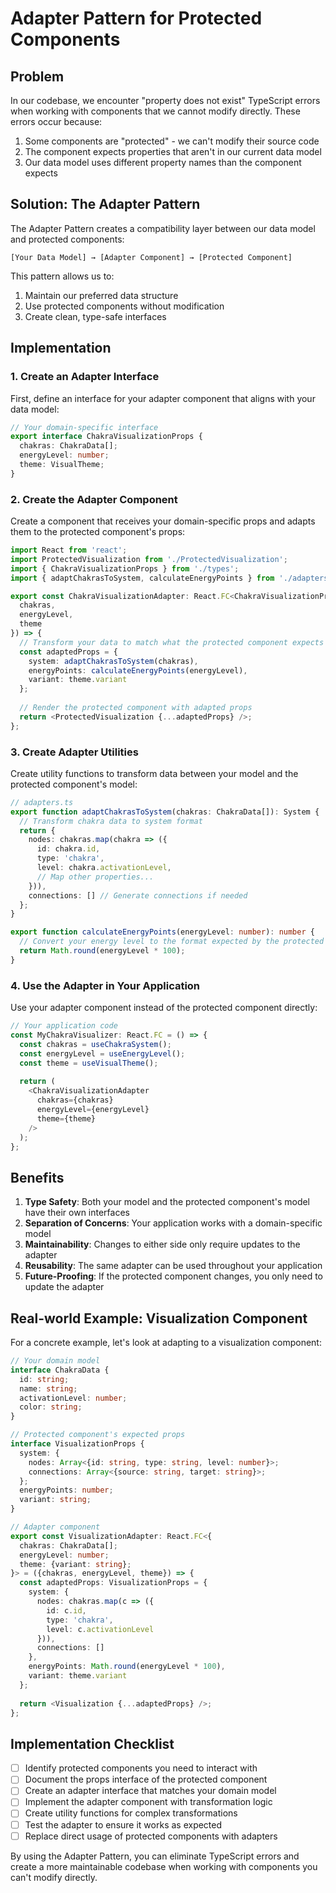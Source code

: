 
# Adapter Pattern for Protected Components

## Problem

In our codebase, we encounter "property does not exist" TypeScript errors when working with components that we cannot modify directly. These errors occur because:

1. Some components are "protected" - we can't modify their source code
2. The component expects properties that aren't in our current data model
3. Our data model uses different property names than the component expects

## Solution: The Adapter Pattern

The Adapter Pattern creates a compatibility layer between our data model and protected components:

```
[Your Data Model] → [Adapter Component] → [Protected Component]
```

This pattern allows us to:
1. Maintain our preferred data structure
2. Use protected components without modification
3. Create clean, type-safe interfaces

## Implementation

### 1. Create an Adapter Interface

First, define an interface for your adapter component that aligns with your data model:

```typescript
// Your domain-specific interface
export interface ChakraVisualizationProps {
  chakras: ChakraData[];
  energyLevel: number;
  theme: VisualTheme;
}
```

### 2. Create the Adapter Component

Create a component that receives your domain-specific props and adapts them to the protected component's props:

```typescript
import React from 'react';
import ProtectedVisualization from './ProtectedVisualization';
import { ChakraVisualizationProps } from './types';
import { adaptChakrasToSystem, calculateEnergyPoints } from './adapters';

export const ChakraVisualizationAdapter: React.FC<ChakraVisualizationProps> = ({
  chakras,
  energyLevel,
  theme
}) => {
  // Transform your data to match what the protected component expects
  const adaptedProps = {
    system: adaptChakrasToSystem(chakras),
    energyPoints: calculateEnergyPoints(energyLevel),
    variant: theme.variant
  };
  
  // Render the protected component with adapted props
  return <ProtectedVisualization {...adaptedProps} />;
};
```

### 3. Create Adapter Utilities

Create utility functions to transform data between your model and the protected component's model:

```typescript
// adapters.ts
export function adaptChakrasToSystem(chakras: ChakraData[]): System {
  // Transform chakra data to system format
  return {
    nodes: chakras.map(chakra => ({
      id: chakra.id,
      type: 'chakra',
      level: chakra.activationLevel,
      // Map other properties...
    })),
    connections: [] // Generate connections if needed
  };
}

export function calculateEnergyPoints(energyLevel: number): number {
  // Convert your energy level to the format expected by the protected component
  return Math.round(energyLevel * 100);
}
```

### 4. Use the Adapter in Your Application

Use your adapter component instead of the protected component directly:

```typescript
// Your application code
const MyChakraVisualizer: React.FC = () => {
  const chakras = useChakraSystem();
  const energyLevel = useEnergyLevel();
  const theme = useVisualTheme();
  
  return (
    <ChakraVisualizationAdapter
      chakras={chakras}
      energyLevel={energyLevel}
      theme={theme}
    />
  );
};
```

## Benefits

1. **Type Safety**: Both your model and the protected component's model have their own interfaces
2. **Separation of Concerns**: Your application works with a domain-specific model
3. **Maintainability**: Changes to either side only require updates to the adapter
4. **Reusability**: The same adapter can be used throughout your application
5. **Future-Proofing**: If the protected component changes, you only need to update the adapter

## Real-world Example: Visualization Component

For a concrete example, let's look at adapting to a visualization component:

```typescript
// Your domain model
interface ChakraData {
  id: string;
  name: string;
  activationLevel: number;
  color: string;
}

// Protected component's expected props
interface VisualizationProps {
  system: {
    nodes: Array<{id: string, type: string, level: number}>;
    connections: Array<{source: string, target: string}>;
  };
  energyPoints: number;
  variant: string;
}

// Adapter component
export const VisualizationAdapter: React.FC<{
  chakras: ChakraData[];
  energyLevel: number;
  theme: {variant: string};
}> = ({chakras, energyLevel, theme}) => {
  const adaptedProps: VisualizationProps = {
    system: {
      nodes: chakras.map(c => ({
        id: c.id,
        type: 'chakra',
        level: c.activationLevel
      })),
      connections: []
    },
    energyPoints: Math.round(energyLevel * 100),
    variant: theme.variant
  };
  
  return <Visualization {...adaptedProps} />;
};
```

## Implementation Checklist

- [ ] Identify protected components you need to interact with
- [ ] Document the props interface of the protected component
- [ ] Create an adapter interface that matches your domain model
- [ ] Implement the adapter component with transformation logic
- [ ] Create utility functions for complex transformations
- [ ] Test the adapter to ensure it works as expected
- [ ] Replace direct usage of protected components with adapters

By using the Adapter Pattern, you can eliminate TypeScript errors and create a more maintainable codebase when working with components you can't modify directly.
